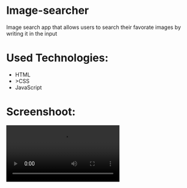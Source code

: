 # Image-searcher

<p>Image search app that allows users to search their favorate images by writing it in the input</p>

<h1>Used Technologies:</h1>
<ul>
  <li>HTML</li>
  <li>>CSS</li>
  <li>JavaScript</li>
</ul>

<h1>Screenshoot:</h1>
<video controls="controls">
<source src="https://github.com/Adham14896/Image-searcher/blob/master/bandicam%202023-09-18%2016-17-13-942.mp4" type="video/mp4" />"
</video>
